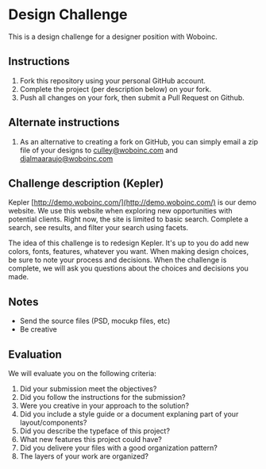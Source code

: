Design Challenge
====================================

This is a design challenge for a designer position with Woboinc.

## Instructions
1. Fork this repository using your personal GitHub account.
2. Complete the project (per description below) on your fork.
3. Push all changes on your fork, then submit a Pull Request on Github.

## Alternate instructions
1. As an alternative to creating a fork on GitHub, you can simply email a zip file of your designs to [culley@woboinc.com](culley@woboinc.com) and [djalmaaraujo@woboinc.com](djalmaaraujo@woboinc.com)

## Challenge description (Kepler)
Kepler [http://demo.woboinc.com/](http://demo.woboinc.com/) is our demo website. We use this website when exploring new opportunities with potential clients.  Right now, the site is limited to basic search.  Complete a search, see results, and filter your search using facets.

The idea of this challenge is to redesign Kepler. It's up to you do add new colors, fonts, features, whatever you want. When making design choices, be sure to note your process and decisions. When the challenge is complete, we will ask you questions about the choices and decisions you made.

## Notes
- Send the source files (PSD, mocukp files, etc)
- Be creative

## Evaluation
We will evaluate you on the following criteria:

1. Did your submission meet the objectives?
2. Did you follow the instructions for the submission?
3. Were you creative in your approach to the solution?
4. Did you include a style guide or a document explaning part of your layout/components?
5. Did you describe the typeface of this project?
6. What new features this project could have?
7. Did you delivere your files with a good organization pattern?
8. The layers of your work are organized? 
